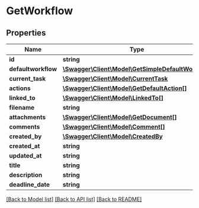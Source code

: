 # GetWorkflow

## Properties

 Name                | Type                                                                              | Description | Notes      
---------------------|-----------------------------------------------------------------------------------|-------------|------------
 **id**              | **string**                                                                        |             | [optional] 
 **defaultworkflow** | [**\Swagger\Client\Model\GetSimpleDefaultWorkflow**](GetSimpleDefaultWorkflow.md) |             | [optional] 
 **current_task**    | [**\Swagger\Client\Model\CurrentTask**](CurrentTask.md)                           |             | [optional] 
 **actions**         | [**\Swagger\Client\Model\GetDefaultAction[]**](GetDefaultAction.md)               |             | [optional] 
 **linked_to**       | [**\Swagger\Client\Model\LinkedTo[]**](LinkedTo.md)                               |             | [optional] 
 **filename**        | **string**                                                                        |             | [optional] 
 **attachments**     | [**\Swagger\Client\Model\GetDocument[]**](GetDocument.md)                         |             | [optional] 
 **comments**        | [**\Swagger\Client\Model\Comment[]**](Comment.md)                                 |             | [optional] 
 **created_by**      | [**\Swagger\Client\Model\CreatedBy**](CreatedBy.md)                               |             | [optional] 
 **created_at**      | **string**                                                                        |             | [optional] 
 **updated_at**      | **string**                                                                        |             | [optional] 
 **title**           | **string**                                                                        |             | [optional] 
 **description**     | **string**                                                                        |             | [optional] 
 **deadline_date**   | **string**                                                                        |             | [optional] 

[[Back to Model list]](../README.md#documentation-for-models) [[Back to API list]](../README.md#documentation-for-api-endpoints) [[Back to README]](../README.md)


